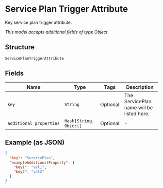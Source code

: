 
# Service Plan Trigger Attribute

Key service plan trigger attribute.

*This model accepts additional fields of type Object.*

## Structure

`ServicePlanTriggerAttribute`

## Fields

| Name | Type | Tags | Description |
|  --- | --- | --- | --- |
| `key` | `String` | Optional | The ServicePlan name will be listed here. |
| `additional_properties` | `Hash[String, Object]` | Optional | - |

## Example (as JSON)

```json
{
  "key": "ServicePlan",
  "exampleAdditionalProperty": {
    "key1": "val1",
    "key2": "val2"
  }
}
```

